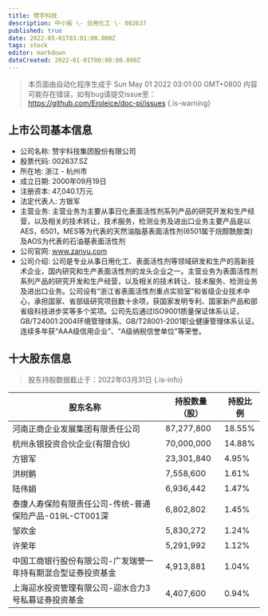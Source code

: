 ```yaml
---
title: 赞宇科技
description: 中小板 \- 日用化工 \- 002637
published: true
date: 2022-05-01T03:01:00.000Z
tags: stock
editor: markdown
dateCreated: 2022-01-01T00:00:00.000Z
---
```


> 本页面由自动化程序生成于 Sun May 01 2022 03:01:00 GMT+0800
> 内容可能存在错误，如有bug请提交issue至：https://github.com/Eroleice/doc-pi/issues
{.is-warning}

## 上市公司基本信息
- 公司名称: 赞宇科技集团股份有限公司
- 股票代码: 002637.SZ
- 所在地: 浙江 - 杭州市
- 成立日期: 2000年09月19日
- 注册资本: 47,040.1万元
- 法定代表人: 方银军
- 主营业务: 主营业务为主要从事日化表面活性剂系列产品的研究开发和生产经营，以及相关的技术转让，技术服务，检测业务及进出口业务主要产品是以AES，6501，MES等为代表的天然油脂基表面活性剂(6501属于烷醇酰胺类)及AOS为代表的石油基表面活性剂
- 公司官网: www.zanyu.com
- 公司介绍: 公司是专业从事日用化工、表面活性剂等领域研发和生产的高新技术企业，国内研究和生产表面活性剂的龙头企业之一。主营业务为表面活性剂系列产品的研究开发和生产经营，以及相关的技术转让、技术服务、检测业务及进出口业务。公司设有“浙江省表面活性剂重点实验室”和省级企业技术中心，承担国家、省部级研究项目数十余项，获国家发明专利、国家新产品和部省级科技进步奖等多个奖项。公司先后通过ISO9001质量保证体系认证，GB/T24001:2004环境管理体系、GB/T28001-2001职业健康管理体系认证。连续多年获“AAA级信用企业”、“A级纳税信誉单位”等荣誉。


## 十大股东信息
> 股东持股数据截止于：2022年03月31日
{.is-info}

| 股东名称 | 持股数量（股） | 持股比例 |
| --- | --- | --- |
| 河南正商企业发展集团有限责任公司 | 87,277,800 | 18.55% |
| 杭州永银投资合伙企业(有限合伙) | 70,000,000 | 14.88% |
| 方银军 | 23,301,840 | 4.95% |
| 洪树鹏 | 7,558,600 | 1.61% |
| 陆伟娟 | 6,936,442 | 1.47% |
| 泰康人寿保险有限责任公司-传统-普通保险产品-019L-CT001深 | 6,802,802 | 1.45% |
| 邹欢金 | 5,830,272 | 1.24% |
| 许荣年 | 5,291,992 | 1.12% |
| 中国工商银行股份有限公司-广发瑞誉一年持有期混合型证券投资基金 | 4,913,881 | 1.04% |
| 上海迎水投资管理有限公司-迎水合力3号私募证券投资基金 | 4,407,600 | 0.94% |





